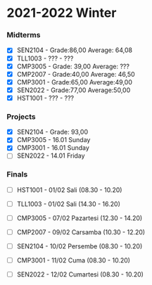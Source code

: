 # 2021-2022 Winter

### Midterms

- [X] SEN2104 - Grade:86,00 Average: 64,08
- [X] TLL1003 - ??? - ???
- [X] CMP3005 - Grade: 39,00 Average: ???
- [X] CMP2007 - Grade:40,00 Average: 46,50
- [X] CMP3001 -  Grade:65,00 Average:49,00
- [X] SEN2022 - Grade:77,00 Average:50,00
- [X] HST1001 - ??? - ???

### Projects

- [X] SEN2104 - Grade: 93,00
- [X] CMP3005 - 16.01 Sunday
- [X] CMP3001 -  16.01 Sunday
- [ ] SEN2022 - 14.01 Friday

### Finals
- [ ] HST1001 - 01/02 Sali (08.30 - 10.20)
- [ ] TLL1003 - 01/02 Sali (14.30 - 16.20)
- [ ] CMP3005 - 07/02 Pazartesi (12.30 - 14.20)
- [ ] CMP2007 - 09/02 Carsamba (10.30 - 12.20)
- [ ] SEN2104 - 10/02 Persembe (08.30 - 10.20)
- [ ] CMP3001 - 11/02 Cuma (08.30 - 10.20)
- [ ] SEN2022 - 12/02 Cumartesi (08.30 - 10.20)



